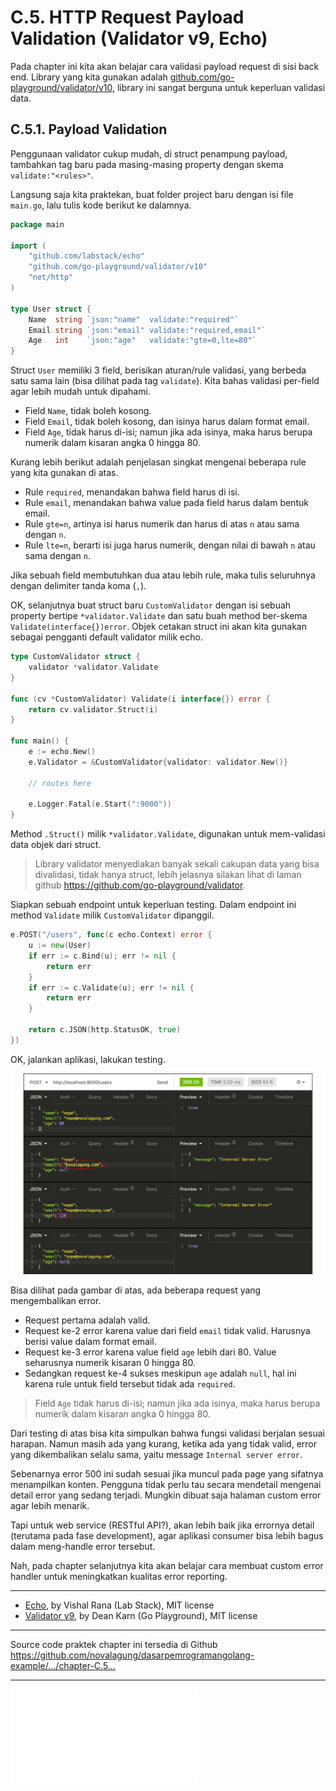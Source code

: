 # C.5. HTTP Request Payload Validation (Validator v9, Echo)

Pada chapter ini kita akan belajar cara validasi payload request di sisi back end. Library yang kita gunakan adalah [github.com/go-playground/validator/v10](https://github.com/go-playground/validator), library ini sangat berguna untuk keperluan validasi data.

## C.5.1. Payload Validation

Penggunaan validator cukup mudah, di struct penampung payload, tambahkan tag baru pada masing-masing property dengan skema `validate:"<rules>"`.

Langsung saja kita praktekan, buat folder project baru dengan isi file `main.go`, lalu tulis kode berikut ke dalamnya.

```go
package main

import (
    "github.com/labstack/echo"
    "github.com/go-playground/validator/v10"
    "net/http"
)

type User struct {
    Name  string `json:"name"  validate:"required"`
    Email string `json:"email" validate:"required,email"`
    Age   int    `json:"age"   validate:"gte=0,lte=80"`
}
```

Struct `User` memiliki 3 field, berisikan aturan/rule validasi, yang berbeda satu sama lain (bisa dilihat pada tag `validate`). Kita bahas validasi per-field agar lebih mudah untuk dipahami.

 - Field `Name`, tidak boleh kosong.
 - Field `Email`, tidak boleh kosong, dan isinya harus dalam format email.
 - Field `Age`, tidak harus di-isi; namun jika ada isinya, maka harus berupa numerik dalam kisaran angka 0 hingga 80.

Kurang lebih berikut adalah penjelasan singkat mengenai beberapa rule yang kita gunakan di atas.

 - Rule `required`, menandakan bahwa field harus di isi.
 - Rule `email`, menandakan bahwa value pada field harus dalam bentuk email.
 - Rule `gte=n`, artinya isi harus numerik dan harus di atas `n` atau sama dengan `n`.
 - Rule `lte=n`, berarti isi juga harus numerik, dengan nilai di bawah `n` atau sama dengan `n`.

Jika sebuah field membutuhkan dua atau lebih rule, maka tulis seluruhnya dengan delimiter tanda koma (`,`).

OK, selanjutnya buat struct baru `CustomValidator` dengan isi sebuah property bertipe `*validator.Validate` dan satu buah method ber-skema `Validate(interface{})error`. Objek cetakan struct ini akan kita gunakan sebagai pengganti default validator milik echo.

```go
type CustomValidator struct {
    validator *validator.Validate
}

func (cv *CustomValidator) Validate(i interface{}) error {
    return cv.validator.Struct(i)
}

func main() {
    e := echo.New()
    e.Validator = &CustomValidator{validator: validator.New()}

    // routes here

    e.Logger.Fatal(e.Start(":9000"))
}
```

Method `.Struct()` milik `*validator.Validate`, digunakan untuk mem-validasi data objek dari struct. 

> Library validator menyediakan banyak sekali cakupan data yang bisa divalidasi, tidak hanya struct, lebih jelasnya silakan lihat di laman github https://github.com/go-playground/validator.

Siapkan sebuah endpoint untuk keperluan testing. Dalam endpoint ini method `Validate` milik `CustomValidator` dipanggil.

```go
e.POST("/users", func(c echo.Context) error {
    u := new(User)
    if err := c.Bind(u); err != nil {
        return err
    }
    if err := c.Validate(u); err != nil {
        return err
    }

    return c.JSON(http.StatusOK, true)
})
```

OK, jalankan aplikasi, lakukan testing.

![Validation](images/C_http_request_payload_validation_1_validation.png)

Bisa dilihat pada gambar di atas, ada beberapa request yang mengembalikan error.

 - Request pertama adalah valid.
 - Request ke-2 error karena value dari field `email` tidak valid. Harusnya berisi value dalam format email.
 - Request ke-3 error karena value field `age` lebih dari 80. Value seharusnya numerik kisaran 0 hingga 80.
 - Sedangkan request ke-4 sukses meskipun `age` adalah `null`, hal ini karena rule untuk field tersebut tidak ada `required`.

> Field `Age` tidak harus di-isi; namun jika ada isinya, maka harus berupa numerik dalam kisaran angka 0 hingga 80.

Dari testing di atas bisa kita simpulkan bahwa fungsi validasi berjalan sesuai harapan. Namun masih ada yang kurang, ketika ada yang tidak valid, error yang dikembalikan selalu sama, yaitu message `Internal server error`. 

Sebenarnya error 500 ini sudah sesuai jika muncul pada page yang sifatnya menampilkan konten. Pengguna tidak perlu tau secara mendetail mengenai detail error yang sedang terjadi. Mungkin dibuat saja halaman custom error agar lebih menarik.

Tapi untuk web service (RESTful API?), akan lebih baik jika errornya detail (terutama pada fase development), agar aplikasi consumer bisa lebih bagus dalam meng-handle error tersebut.

Nah, pada chapter selanjutnya kita akan belajar cara membuat custom error handler untuk meningkatkan kualitas error reporting.

---

 - [Echo](https://github.com/labstack/echo), by Vishal Rana (Lab Stack), MIT license
 - [Validator v9](https://github.com/go-playground/validator/tree/v9), by Dean Karn (Go Playground), MIT license

---

<div class="source-code-link">
    <div class="source-code-link-message">Source code praktek chapter ini tersedia di Github</div>
    <a href="https://github.com/novalagung/dasarpemrogramangolang-example/tree/master/chapter-C.5-http-request-payload-validation">https://github.com/novalagung/dasarpemrogramangolang-example/.../chapter-C.5...</a>
</div>

---

<iframe src="partial/ebooks.html" class="partial-ebooks-wrapper" frameborder="0" scrolling="no"></iframe>
